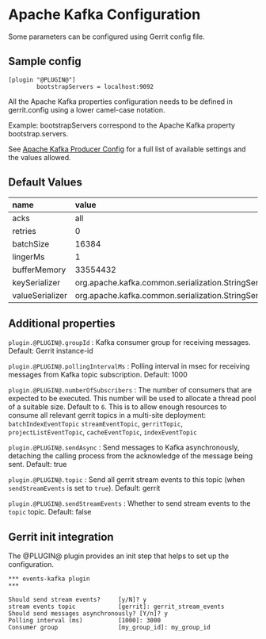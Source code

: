 Apache Kafka Configuration
======================

Some parameters can be configured using Gerrit config file.

Sample config
---------------------

```
[plugin "@PLUGIN@"]
        bootstrapServers = localhost:9092
```

All the Apache Kafka properties configuration needs to
be defined in gerrit.config using a lower camel-case notation.

Example: bootstrapServers correspond to the Apache Kafka property
bootstrap.servers.

See [Apache Kafka Producer Config](http://kafka.apache.org/documentation.html#producerconfigs)
for a full list of available settings and the values allowed.

Default Values
-----------------

|name                 | value
|:--------------------|:------------------
| acks                | all
| retries             | 0
| batchSize           | 16384
| lingerMs            | 1
| bufferMemory        | 33554432
| keySerializer       | org.apache.kafka.common.serialization.StringSerializer
| valueSerializer     | org.apache.kafka.common.serialization.StringSerializer

Additional properties
---------------------

`plugin.@PLUGIN@.groupId`
:	Kafka consumer group for receiving messages.
	Default: Gerrit instance-id

`plugin.@PLUGIN@.pollingIntervalMs`
:	Polling interval in msec for receiving messages from Kafka topic subscription.
	Default: 1000

`plugin.@PLUGIN@.numberOfSubscribers`
:   The number of consumers that are expected to be executed. This number will
    be used to allocate a thread pool of a suitable size.
    Default to `6`. This is to allow enough resources to consume all relevant
    gerrit topics in a multi-site deployment: `batchIndexEventTopic`
    `streamEventTopic`, `gerritTopic`, `projectListEventTopic`,
    `cacheEventTopic`, `indexEventTopic`

`plugin.@PLUGIN@.sendAsync`
:	Send messages to Kafka asynchronously, detaching the calling process from the
	acknowledge of the message being sent.
	Default: true

`plugin.@PLUGIN@.topic`
:   Send all gerrit stream events to this topic (when `sendStreamEvents` is set
    to `true`).
    Default: gerrit

`plugin.@PLUGIN@.sendStreamEvents`
:   Whether to send stream events to the `topic` topic.
    Default: false

Gerrit init integration
-----------------------

The @PLUGIN@ plugin provides an init step that helps to set up the configuration.

```shell
*** events-kafka plugin
***

Should send stream events?     [y/N]? y
stream events topic            [gerrit]: gerrit_stream_events
Should send messages asynchronously? [Y/n]? y
Polling interval (ms)          [1000]: 3000
Consumer group                 [my_group_id]: my_group_id
```
